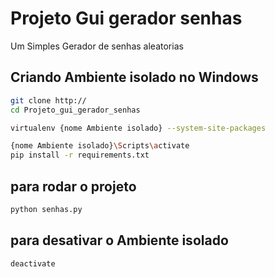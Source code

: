 # Projeto Gui gerador senhas

Um Simples Gerador de senhas aleatorias 

## Criando Ambiente isolado no Windows


```bash
git clone http://
cd Projeto_gui_gerador_senhas

virtualenv {nome Ambiente isolado} --system-site-packages

{nome Ambiente isolado}\Scripts\activate
pip install -r requirements.txt
```

## para rodar o projeto 


```bash
python senhas.py
```

## para desativar o Ambiente isolado

```bash
deactivate
```
